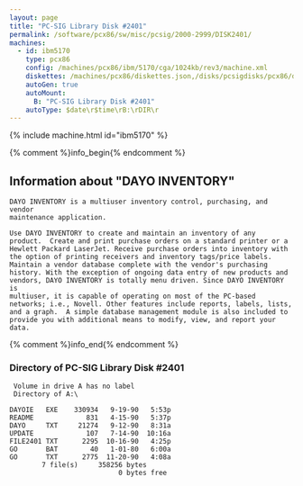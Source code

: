 ```yaml
---
layout: page
title: "PC-SIG Library Disk #2401"
permalink: /software/pcx86/sw/misc/pcsig/2000-2999/DISK2401/
machines:
  - id: ibm5170
    type: pcx86
    config: /machines/pcx86/ibm/5170/cga/1024kb/rev3/machine.xml
    diskettes: /machines/pcx86/diskettes.json,/disks/pcsigdisks/pcx86/diskettes.json
    autoGen: true
    autoMount:
      B: "PC-SIG Library Disk #2401"
    autoType: $date\r$time\rB:\rDIR\r
---
```


{% include machine.html id="ibm5170" %}

{% comment %}info_begin{% endcomment %}

## Information about "DAYO INVENTORY"

    DAYO INVENTORY is a multiuser inventory control, purchasing, and vendor
    maintenance application.
    
    Use DAYO INVENTORY to create and maintain an inventory of any
    product.  Create and print purchase orders on a standard printer or a
    Hewlett Packard LaserJet. Receive purchase orders into inventory with
    the option of printing receivers and inventory tags/price labels.
    Maintain a vendor database complete with the vendor's purchasing
    history. With the exception of ongoing data entry of new products and
    vendors, DAYO INVENTORY is totally menu driven. Since DAYO INVENTORY is
    multiuser, it is capable of operating on most of the PC-based
    networks; i.e., Novell. Other features include reports, labels, lists,
    and a graph.  A simple database management module is also included to
    provide you with additional means to modify, view, and report your
    data.
{% comment %}info_end{% endcomment %}


### Directory of PC-SIG Library Disk #2401

     Volume in drive A has no label
     Directory of A:\

    DAYOIE   EXE    330934   9-19-90   5:53p
    README             831   4-15-90   5:37p
    DAYO     TXT     21274   9-12-90   8:31a
    UPDATE             107   7-14-90  10:16a
    FILE2401 TXT      2295  10-16-90   4:25p
    GO       BAT        40   1-01-80   6:00a
    GO       TXT      2775  11-20-90   4:08a
            7 file(s)     358256 bytes
                               0 bytes free
